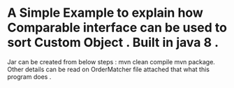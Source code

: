 # A Simple Example to explain how Comparable interface can be used to sort Custom Object . Built in java 8 .
Jar can be created from below steps :
mvn clean compile 
mvn package.
Other details can be read on OrderMatcher file attached that what this program does .
